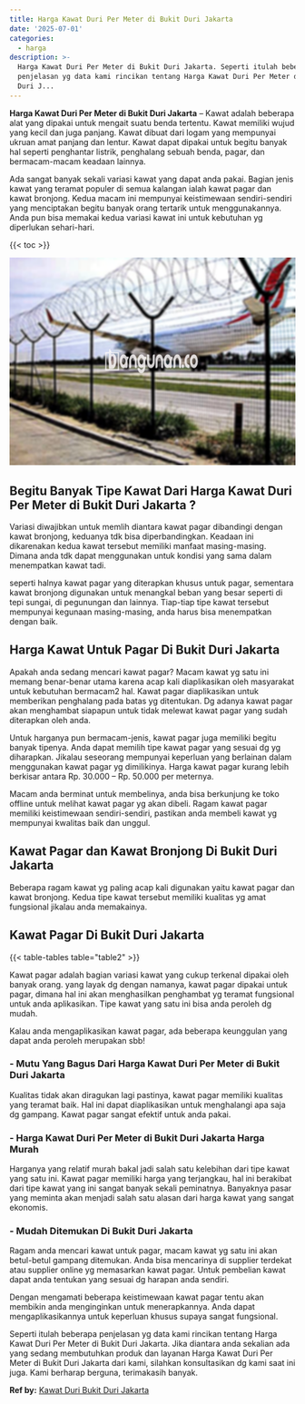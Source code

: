 ```yaml
---
title: Harga Kawat Duri Per Meter di Bukit Duri Jakarta
date: '2025-07-01'
categories:
  - harga
description: >-
  Harga Kawat Duri Per Meter di Bukit Duri Jakarta. Seperti itulah beberapa
  penjelasan yg data kami rincikan tentang Harga Kawat Duri Per Meter di Bukit
  Duri J...
---
```


**Harga Kawat Duri Per Meter di Bukit Duri Jakarta** – Kawat adalah beberapa alat yang dipakai untuk mengait suatu benda tertentu. Kawat memiliki wujud yang kecil dan juga panjang. Kawat dibuat dari logam yang mempunyai ukruan amat panjang dan lentur. Kawat dapat dipakai untuk begitu banyak hal seperti penghantar listrik, penghalang sebuah benda, pagar, dan bermacam-macam keadaan lainnya.

Ada sangat banyak sekali variasi kawat yang dapat anda pakai. Bagian jenis kawat yang teramat populer di semua kalangan ialah kawat pagar dan kawat bronjong. Kedua macam ini mempunyai keistimewaan sendiri-sendiri yang menciptakan begitu banyak orang tertarik untuk menggunakannya. Anda pun bisa memakai kedua variasi kawat ini untuk kebutuhan yg diperlukan sehari-hari.

{{< toc >}}

![Harga Kawat Duri Per Meter di Bukit Duri Jakarta](/images/jual-kawat-murah26.png)

## Begitu Banyak Tipe Kawat Dari Harga Kawat Duri Per Meter di Bukit Duri Jakarta ?

Variasi diwajibkan untuk memlih diantara kawat pagar dibandingi dengan kawat bronjong, keduanya tdk bisa diperbandingkan. Keadaan ini dikarenakan kedua kawat tersebut memiliki manfaat masing-masing. Dimana anda tdk dapat menggunakan untuk kondisi yang sama dalam menempatkan kawat tadi.

seperti halnya kawat pagar yang diterapkan khusus untuk pagar, sementara kawat bronjong digunakan untuk menangkal beban yang besar seperti di tepi sungai, di pegunungan dan lainnya. Tiap-tiap tipe kawat tersebut mempunyai kegunaan masing-masing, anda harus bisa menempatkan dengan baik.

## Harga Kawat Untuk Pagar Di Bukit Duri Jakarta

Apakah anda sedang mencari kawat pagar? Macam kawat yg satu ini memang benar-benar utama karena acap kali diaplikasikan oleh masyarakat untuk kebutuhan bermacam2 hal. Kawat pagar diaplikasikan untuk memberikan penghalang pada batas yg ditentukan. Dg adanya kawat pagar akan menghambat siapapun untuk tidak melewat kawat pagar yang sudah diterapkan oleh anda.

Untuk harganya pun bermacam-jenis, kawat pagar juga memiliki begitu banyak tipenya. Anda dapat memilih tipe kawat pagar yang sesuai dg yg diharapkan. Jikalau seseorang mempunyai keperluan yang berlainan dalam menggunakan kawat pagar yg dimilikinya. Harga kawat pagar kurang lebih berkisar antara Rp. 30.000 – Rp. 50.000 per meternya.

Macam anda berminat untuk membelinya, anda bisa berkunjung ke toko offline untuk melihat kawat pagar yg akan dibeli. Ragam kawat pagar memiliki keistimewaan sendiri-sendiri, pastikan anda membeli kawat yg mempunyai kwalitas baik dan unggul.

## Kawat Pagar dan Kawat Bronjong Di Bukit Duri Jakarta

Beberapa ragam kawat yg paling acap kali digunakan yaitu kawat pagar dan kawat bronjong. Kedua tipe kawat tersebut memiliki kualitas yg amat fungsional jikalau anda memakainya.

## Kawat Pagar Di Bukit Duri Jakarta

{{< table-tables table="table2" >}}

Kawat pagar adalah bagian variasi kawat yang cukup terkenal dipakai oleh banyak orang. yang layak dg dengan namanya, kawat pagar dipakai untuk pagar, dimana hal ini akan menghasilkan penghambat yg teramat fungsional untuk anda aplikasikan. Tipe kawat yang satu ini bisa anda peroleh dg mudah.

Kalau anda mengaplikasikan kawat pagar, ada beberapa keunggulan yang dapat anda peroleh merupakan sbb!

### \- Mutu Yang Bagus Dari Harga Kawat Duri Per Meter di Bukit Duri Jakarta

Kualitas tidak akan diragukan lagi pastinya, kawat pagar memiliki kualitas yang teramat baik. Hal ini dapat diaplikasikan untuk menghalangi apa saja dg gampang. Kawat pagar sangat efektif untuk anda pakai.

### \- Harga Kawat Duri Per Meter di Bukit Duri Jakarta Harga Murah

Harganya yang relatif murah bakal jadi salah satu kelebihan dari tipe kawat yang satu ini. Kawat pagar memiliki harga yang terjangkau, hal ini berakibat dari tipe kawat yang ini sangat banyak sekali peminatnya. Banyaknya pasar yang meminta akan menjadi salah satu alasan dari harga kawat yang sangat ekonomis.

### \- Mudah Ditemukan Di Bukit Duri Jakarta

Ragam anda mencari kawat untuk pagar, macam kawat yg satu ini akan betul-betul gampang ditemukan. Anda bisa mencarinya di supplier terdekat atau supplier online yg memasarkan kawat pagar. Untuk pembelian kawat dapat anda tentukan yang sesuai dg harapan anda sendiri.

Dengan mengamati beberapa keistimewaan kawat pagar tentu akan membikin anda menginginkan untuk menerapkannya. Anda dapat mengaplikasikannya untuk keperluan khusus supaya sangat fungsional.

Seperti itulah beberapa penjelasan yg data kami rincikan tentang Harga Kawat Duri Per Meter di Bukit Duri Jakarta. Jika diantara anda sekalian ada yang sedang membutuhkan produk dan layanan Harga Kawat Duri Per Meter di Bukit Duri Jakarta dari kami, silahkan konsultasikan dg kami saat ini juga. Kami berharap berguna, terimakasih banyak.

**Ref by:** [Kawat Duri Bukit Duri Jakarta](https://id.wikipedia.org/wiki/Kawat)
